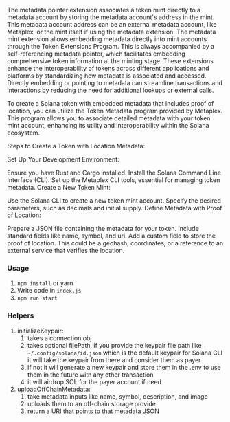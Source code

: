 The metadata pointer extension associates a token mint directly to a metadata account by storing the metadata account's address in the mint. 
This metadata account address can be an external metadata account, like Metaplex, or the mint itself if using the metadata extension.
The metadata mint extension allows embedding metadata directly into mint accounts through the Token Extensions Program. 
This is always accompanied by a self-referencing metadata pointer, which facilitates embedding comprehensive token information at the minting stage.
These extensions enhance the interoperability of tokens across different applications and platforms by standardizing how metadata is associated and accessed.
Directly embedding or pointing to metadata can streamline transactions and interactions by reducing the need for additional lookups or external calls. 

To create a Solana token with embedded metadata that includes proof of location, you can utilize the Token Metadata program provided by Metaplex. This program allows you to associate detailed metadata with your token mint account, enhancing its utility and interoperability within the Solana ecosystem.

Steps to Create a Token with Location Metadata:

Set Up Your Development Environment:

Ensure you have Rust and Cargo installed.
Install the Solana Command Line Interface (CLI).
Set up the Metaplex CLI tools, essential for managing token metadata.
Create a New Token Mint:

Use the Solana CLI to create a new token mint account.
Specify the desired parameters, such as decimals and initial supply.
Define Metadata with Proof of Location:

Prepare a JSON file containing the metadata for your token.
Include standard fields like name, symbol, and uri.
Add a custom field to store the proof of location. This could be a geohash, coordinates, or a reference to an external service that verifies the location.

### Usage

1. `npm install` or yarn
2. Write code in `index.js`
3. `npm run start`

### Helpers

1. initializeKeypair:
   1. takes a connection obj
   1. takes optional filePath, if you provide the keypair file path like
      `~/.config/solana/id.json` which is the default keypair for Solana CLI it
      will take the keypair from there and consider them as payer
   1. if not it will generate a new keypair and store them in the .env to use
      them in the future with any other transaction
   1. it will airdrop SOL for the payer account if need
1. uploadOffChainMetadata:
   1. take metadata inputs like name, symbol, description, and image
   1. uploads them to an off-chain storage provide
   1. return a URI that points to that metadata JSON
